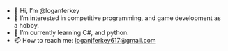 - 👋 Hi, I’m @loganferkey
- 👀 I’m interested in competitive programming, and game development as a hobby.
- 🌱 I’m currently learning C#, and python.
- 📫 How to reach me: loganjferkey617@gmail.com
